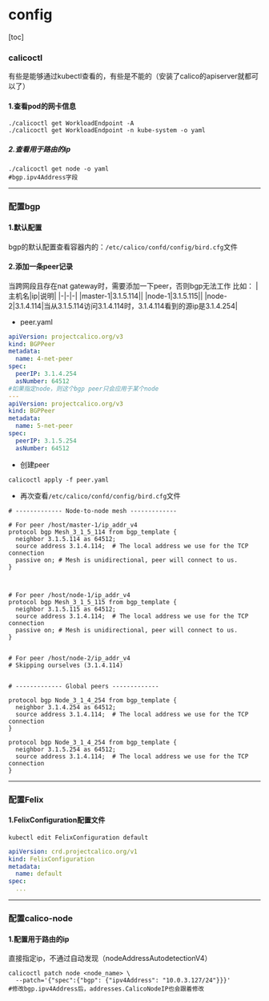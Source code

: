 # config

[toc]

### calicoctl

有些是能够通过kubectl查看的，有些是不能的（安装了calico的apiserver就都可以了）
#### 1.查看pod的网卡信息
```shell
./calicoctl get WorkloadEndpoint -A
./calicoctl get WorkloadEndpoint -n kube-system -o yaml
```

##### 2.查看用于路由的ip
```shell
./calicoctl get node -o yaml
#bgp.ipv4Address字段
```

***

### 配置bgp

#### 1.默认配置

bgp的默认配置查看容器内的：`/etc/calico/confd/config/bird.cfg`文件

#### 2.添加一条peer记录
当跨网段且存在nat gateway时，需要添加一下peer，否则bgp无法工作
比如：
|主机名|ip|说明|
|-|-|-|
|master-1|3.1.5.114||
|node-1|3.1.5.115||
|node-2|3.1.4.114|当从3.1.5.114访问3.1.4.114时，3.1.4.114看到的源ip是3.1.4.254|

* peer.yaml
```yaml
apiVersion: projectcalico.org/v3
kind: BGPPeer
metadata:
  name: 4-net-peer
spec:
  peerIP: 3.1.4.254
  asNumber: 64512
#如果指定node，则这个bgp peer只会应用于某个node
---
apiVersion: projectcalico.org/v3
kind: BGPPeer
metadata:
  name: 5-net-peer
spec:
  peerIP: 3.1.5.254
  asNumber: 64512
```

* 创建peer
```shell
calicoctl apply -f peer.yaml
```

* 再次查看`/etc/calico/confd/config/bird.cfg`文件
```shell
# ------------- Node-to-node mesh -------------

# For peer /host/master-1/ip_addr_v4
protocol bgp Mesh_3_1_5_114 from bgp_template {
  neighbor 3.1.5.114 as 64512;
  source address 3.1.4.114;  # The local address we use for the TCP connection
  passive on; # Mesh is unidirectional, peer will connect to us.
}



# For peer /host/node-1/ip_addr_v4
protocol bgp Mesh_3_1_5_115 from bgp_template {
  neighbor 3.1.5.115 as 64512;
  source address 3.1.4.114;  # The local address we use for the TCP connection
  passive on; # Mesh is unidirectional, peer will connect to us.
}


# For peer /host/node-2/ip_addr_v4
# Skipping ourselves (3.1.4.114)


# ------------- Global peers -------------

protocol bgp Node_3_1_4_254 from bgp_template {
  neighbor 3.1.4.254 as 64512;
  source address 3.1.4.114;  # The local address we use for the TCP connection
}

protocol bgp Node_3_1_4_254 from bgp_template {
  neighbor 3.1.5.254 as 64512;
  source address 3.1.4.114;  # The local address we use for the TCP connection
}

```

***

### 配置Felix

#### 1.FelixConfiguration配置文件

```shell
kubectl edit FelixConfiguration default
```
```yaml
apiVersion: crd.projectcalico.org/v1
kind: FelixConfiguration
metadata:
  name: default
spec:
  ...
```

***

### 配置calico-node

#### 1.配置用于路由的ip
直接指定ip，不通过自动发现（nodeAddressAutodetectionV4）

```shell
calicoctl patch node <node_name> \
  --patch='{"spec":{"bgp": {"ipv4Address": "10.0.3.127/24"}}}'
#修改bgp.ipv4Address后，addresses.CalicoNodeIP也会跟着修改
```

